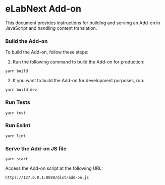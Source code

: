 # eLabNext Add-on
This document provides instructions for building and serving an Add-on in JavaScript and handling content translation.

### Build the Add-on
To build the Add-on, follow these steps:

1. Run the following command to build the Add-on for production:

```yarn build```

2. If you want to build the Add-on for development purposes, run:

```yarn build:dev```

### Run Tests

```yarn test```

### Run Eslint

```yarn lint```

### Serve the Add-on JS file

```yarn start```


Access the Add-on script at the following URL:

```https://127.0.0.1:8080/dist/add-on.js```
